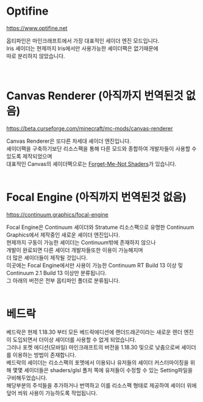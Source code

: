 # Optifine

https://www.optifine.net

옵티파인은 마인크래프트에서 가장 대표적인 세이더 엔진 모드입니다.  
Iris 셰이더는 현제까지 Iris에서만 사용가능한 셰이더팩은 없기때문에  
따로 분리하지 않았습니다.  
<br/>
<br/>

# Canvas Renderer (아직까지 번역된것 없음)

https://beta.curseforge.com/minecraft/mc-mods/canvas-renderer

Canvas Renderer은 또다른 차세대 셰이더 엔진입니다.  
셰이더팩을 구축하기보단 리소스팩을 통해 다른 모드와 종합하여 개발자들이 사용할 수 있도록 제작되었으며  
대표적인 Canvas의 셰이더팩으로는 [Forget-Me-Not Shaders](https://modrinth.com/shader/forgetmenot/version/v0.6.0)가 있습니다.
<br/>
<br/>

#  Focal Engine (아직까지 번역된것 없음)

https://continuum.graphics/focal-engine

Focal Engine은 Continuum 셰이더와 Stratume 리소스팩으로 유명한 Continuum Graphics에서 제작중인 새로운 셰이더 엔진입니다.  
현제까지 구동이 가능한 셰이더는 Continuum밖에 존재하지 않으나  
개발이 완료되면 다른 셰이더 개발자들또한 이용이 가능해지며  
더 많은 셰이더들이 제작될 것입니다.  
이곳에는 Focal Engine에서만 사용이 가능한 Continuum RT Build 13 이상 밎 Continuum 2.1 Build 13 이상만 분류됩니다.  
그 아래의 버전은 전부 옵티파인 폴더로 분류됩니다.
<br/>
<br/>

# 베드락

베드락은 현제 1.18.30 부터 모든 베드락에디션에 랜더드래곤이라는 새로운 렌더 엔진이 도입되면서 더이상 셰이더를 사용할 수 없게 되었습니다.  
그러나 포켓 에디션(모바일) 마인크래프트의 버전을 1.18.30 및으로 낮춤으로써 셰이더를 이용하는 방법이 존재합니다.  
베드락의 셰이더는 리소스팩의 포멧에서 이용되나
유저들의 셰이더 커스터마이징을 위해 몇몇 셰이더들은 shaders/glsl 폴저 쪽에 유저들이 수정할 수 있는 Setting파일을 구비해두었습니다.  
해당부분의 주석들을 추가하거나 번역하고 이를 리소스팩 형태로 제공하여 셰이더 위에 덮어 씌워 사용이 가능하도록 작업됩니다.  
